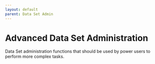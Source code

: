 ```yaml
---
layout: default
parent: Data Set Admin
---
```


# Advanced Data Set Administration

Data Set administration functions that should be used by power users to perform more complex tasks.
